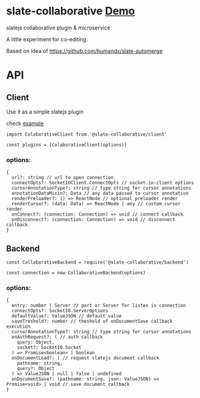 # slate-collaborative [Demo](https://slate-collaborative.herokuapp.com/)
slatejs collaborative plugin &amp; microservice

A little experiment for co-editing.

Based on idea of https://github.com/humandx/slate-automerge

# API

## Client

Use it as a simple slatejs plugin

check [example](https://github.com/cudr/slate-collaborative/blob/master/packages/example/src/Client.tsx)

```
import ColaborativeClient from '@slate-collaborative/client'

const plugins = [ColaborativeClient(options)]
```

### options:
```
{
  url?: string // url to open connection
  connectOpts?: SocketIOClient.ConnectOpts // socket.io-client options
  cursorAnnotationType?: string // type string for cursor annotations
  annotationDataMixin?: Data // any data passed to cursor annotation
  renderPreloader?: () => ReactNode // optional preloader render
  renderCursor?: (data: Data) => ReactNode | any // custom cursor render
  onConnect?: (connection: Connection) => void // connect callback
  onDisconnect?: (connection: Connection) => void // disconnect callback
}
```

## Backend
```
const CollaborativeBackend = require('@slate-collaborative/backend')

const connection = new CollaborativeBackend(options)
```

### options:
```
{
  entry: number | Server // port or Server for listen io connection
  connectOpts?: SocketIO.ServerOptions
  defaultValue?: ValueJSON // default value
  saveTreshold?: number // theshold of onDocumentSave callback execution
  cursorAnnotationType?: string // type string for cursor annotations
  onAuthRequest?: ( // auth callback
    query: Object,
    socket?: SocketIO.Socket
  ) => Promise<boolean> | boolean
  onDocumentLoad?: ( // request slatejs document callback
    pathname: string,
    query?: Object
  ) => ValueJSON | null | false | undefined
  onDocumentSave?: (pathname: string, json: ValueJSON) => Promise<void> | void // save document callback 
}
```

